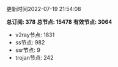 更新时间2022-07-19 21:54:08

**总订阅: 378**
**总节点: 15478**
**有效节点: 3064**
- v2ray节点: 1831
- ss节点: 982
- ssr节点: 9
- trojan节点: 242
